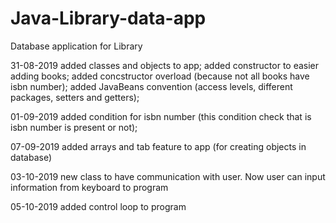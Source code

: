 # Java-Library-data-app

Database application for Library

31-08-2019
added classes and objects to app;
added constructor to easier adding books;
added concstructor overload (because not all books have isbn number);
added JavaBeans convention (access levels, different packages, setters and getters);

01-09-2019
added condition for isbn number (this condition check that is isbn number is present or not);

07-09-2019
added arrays and tab feature to app (for creating objects in database)

03-10-2019
new class to have communication with user.
Now user can input information from keyboard to program

05-10-2019
added control loop to program

